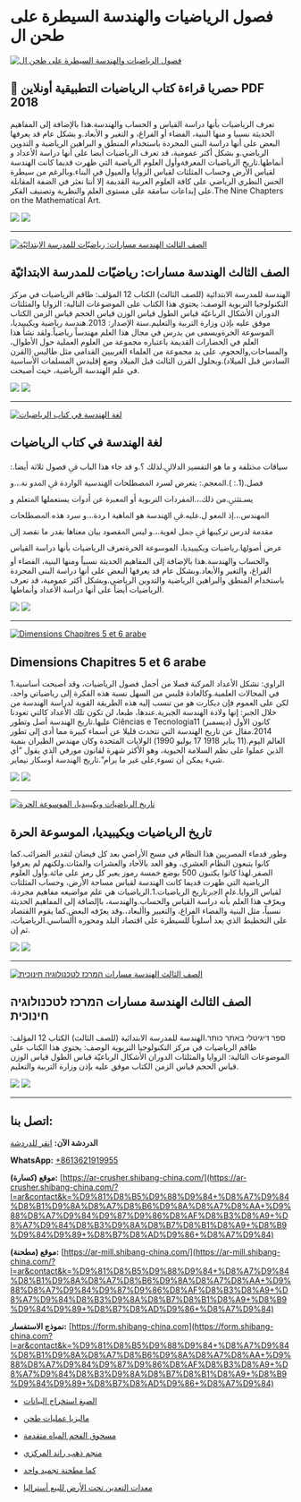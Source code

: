 # فصول الرياضيات والهندسة السيطرة على طحن ال

<a href="https://swt.shibang-china.com/?l=ar&img&k=%D9%81%D8%B5%D9%88%D9%84+%D8%A7%D9%84%D8%B1%D9%8A%D8%A7%D8%B6%D9%8A%D8%A7%D8%AA+%D9%88%D8%A7%D9%84%D9%87%D9%86%D8%AF%D8%B3%D8%A9+%D8%A7%D9%84%D8%B3%D9%8A%D8%B7%D8%B1%D8%A9+%D8%B9%D9%84%D9%89+%D8%B7%D8%AD%D9%86+%D8%A7%D9%84" target="_blank">![فصول الرياضيات والهندسة السيطرة على طحن ال](http://static.shibang-china.com/all-800x300/19.jpg)</a>

## 📖 حصريا قراءة كتاب الرياضيات التطبيقية أونلاين PDF 2018
تعرف الرياضيات بأنها دراسة القياس و الحساب والهندسة.هذا بالإضافة إلى المفاهيم الحديثة نسبيا و منها البنية، الفضاء أو الفراغ، و التغير و الأبعاد.و بشكل عام قد يعرفها البعض على أنها دراسة البنى المجردة باستخدام المنطق و البراهين الرياضية و التدوين الرياضي.و بشكل أكثر عمومية، قد تعرف الرياضيات أيضا على أنها دراسة الأعداد و أنماطها.تاريخ الرياضيات المعرفةوأول العلوم الرياضية التي ظهرت قديما كانت الهندسة لقياس الأرض وحساب المثلثات لقياس الزوايا والميول في البناء.وبالرغم من سيطرة الحس النظري الرياضي على كافة العلوم العربية القديمة إلا أننا نعثر في الضفة المقابلة على إبداعات سامقة على مستوى العلم والنظرية وتصنيف الفكر.The Nine Chapters on the Mathematical Art.


<a href="https://whatsapp.shibangsoft.com/WhatsApp.php" target="_blank" title="WhatsApp">![](http://static.shibang-china.com/icon/whatsapp.png)</a> <a href="https://swt.shibang-china.com/?l=ar&icon&k=%D9%81%D8%B5%D9%88%D9%84+%D8%A7%D9%84%D8%B1%D9%8A%D8%A7%D8%B6%D9%8A%D8%A7%D8%AA+%D9%88%D8%A7%D9%84%D9%87%D9%86%D8%AF%D8%B3%D8%A9+%D8%A7%D9%84%D8%B3%D9%8A%D8%B7%D8%B1%D8%A9+%D8%B9%D9%84%D9%89+%D8%B7%D8%AD%D9%86+%D8%A7%D9%84" target="_blank">![](http://static.shibang-china.com/icon/chat-ar.png)</a>

---

<a href="https://swt.shibang-china.com/?l=ar&img&k=%D9%81%D8%B5%D9%88%D9%84+%D8%A7%D9%84%D8%B1%D9%8A%D8%A7%D8%B6%D9%8A%D8%A7%D8%AA+%D9%88%D8%A7%D9%84%D9%87%D9%86%D8%AF%D8%B3%D8%A9+%D8%A7%D9%84%D8%B3%D9%8A%D8%B7%D8%B1%D8%A9+%D8%B9%D9%84%D9%89+%D8%B7%D8%AD%D9%86+%D8%A7%D9%84" target="_blank">![الصف الثالث الهندسة مسارات: رياضيّات للمدرسة الابتدائيّة](http://static.shibang-china.com/all-800x300/1317.jpg)</a>

## الصف الثالث الهندسة مسارات: رياضيّات للمدرسة الابتدائيّة
الهندسة للمدرسة الابتدائية (للصف الثالث) الكتاب 12 المؤلف: طاقم الرياضيات في مركز التكنولوجيا التربوية الوصف: يحتوي هذا الكتاب على الموضوعات التالية: الزوايا والمثلثات الدوران الأشكال الرباعيّة قياس الطول قياس الوزن قياس الحجم قياس الزمن الكتاب موفق عليه بإذن وزارة التربية والتعليم.سنة الإصدار: 2013.هندسة رياضية ويكيبيديا، الموسوعة الحرةويسمى من يدرس في مجال هذا العلم مهندساً رياضياً.ولقد نشأ هذا العلم في الحضارات القديمة باعتباره مجموعة من العلوم العملية حول الأطوال، والمساحات,والحجوم، على يد مجموعة من العلماء الغربيين القدامى مثل طاليس (القرن السادس قبل الميلاد).وبحلول القرن الثالث قبل الميلاد وضع إقليدس المسلمات الأساسية في علم الهندسة الرياضية، حيث أصبحت.


<a href="https://whatsapp.shibangsoft.com/WhatsApp.php" target="_blank" title="WhatsApp">![](http://static.shibang-china.com/icon/whatsapp.png)</a> <a href="https://swt.shibang-china.com/?l=ar&icon&k=%D9%81%D8%B5%D9%88%D9%84+%D8%A7%D9%84%D8%B1%D9%8A%D8%A7%D8%B6%D9%8A%D8%A7%D8%AA+%D9%88%D8%A7%D9%84%D9%87%D9%86%D8%AF%D8%B3%D8%A9+%D8%A7%D9%84%D8%B3%D9%8A%D8%B7%D8%B1%D8%A9+%D8%B9%D9%84%D9%89+%D8%B7%D8%AD%D9%86+%D8%A7%D9%84" target="_blank">![](http://static.shibang-china.com/icon/chat-ar.png)</a>

---

<a href="https://swt.shibang-china.com/?l=ar&img&k=%D9%81%D8%B5%D9%88%D9%84+%D8%A7%D9%84%D8%B1%D9%8A%D8%A7%D8%B6%D9%8A%D8%A7%D8%AA+%D9%88%D8%A7%D9%84%D9%87%D9%86%D8%AF%D8%B3%D8%A9+%D8%A7%D9%84%D8%B3%D9%8A%D8%B7%D8%B1%D8%A9+%D8%B9%D9%84%D9%89+%D8%B7%D8%AD%D9%86+%D8%A7%D9%84" target="_blank">![لغة الهندسة في كتاب الرياضيات](http://static.shibang-china.com/all-800x300/1150.jpg)</a>

## لغة الهندسة في كتاب الرياضيات
ﺳﻴﺎﻗﺎﺕ ﳐﺘﻠﻔﺔ ﻭ ﻣﺎ ﻫﻮ ﺍﻟﺘﻔﺴﲑ ﺍﻟﺪﻻﱄ.ﻟﺬﻟﻚ ؟.ﻭ ﻗﺪ ﺟﺎﺀ ﻫﺬﺍ ﺍﻟﺒﺎﺏ ﰲ ﻓﺼﻮﻝ ﺛﻼﺛﺔ ﺃﻳﻀﺎ.: ﻓﺼﻞ.(1.: ).ﺍﳌﻌﺠﻢ.: ﻳﺘﻌﺮﺽ ﻟﺴﺮﺩ ﺍﳌﺼﻄﻠﺤﺎﺕ ﺍﳍﻨﺪﺳﻴﺔ ﺍﻟﻮﺍﺭﺩﺓ ﰲ ﺍﳌﺪﻭ ﻧﺔ.،.ﻭ ﻳﺴـﺘﺜﲏ.ﻣﻦ ﺫﻟﻚ.،.ﺍﳌﻔﺮﺩﺍﺕ ﺍﻟﺘﺮﺑﻮﻳﺔ ﺃﻭ ﺍﳌﻌﱪﺓ ﻋﻦ ﺃﺩﻭﺍﺕ ﻳﺴﺘﻌﻤﻠﻬﺎ ﺍﳌﺘﻌﻠﻢ ﻭ ﺍﳌﻬﻨﺪﺱ.،.ﺇﺫ ﺍﳌﻌﻮ ﻝ.ﻋﻠﻴﻪ.ﰲ ﺍﳍﻨﺪﺳﺔ ﻫﻮ ﺍﳌﺎﻫﻴﺔ ﺍ ﺮﺩﺓ.،.ﻭ ﺳﺮﺩ ﻫﺬﻩ ﺍﳌﺼﻄﻠﺤﺎﺕ ﻣﻘﺪﻣﺔ ﻟﺪﺭﺱ ﺗﺮﻛﻴﺒﻬﺎ ﰲ ﲨﻞ ﻟﻐﻮﻳﺔ.،.ﻭ ﻟﻴﺲ ﺍﳌﻘﺼﻮﺩ ﺑﻴﺎﻥ ﻣﻌﻨﺎﻫﺎ ﺑﻘﺪﺭ ﻣﺎ ﻧﻘﺼﺪ ﺇﱃ ﻋﺮﺽ ﺃﺻﻮﳍﺎ.رياضيات ويكيبيديا، الموسوعة الحرةتعرف الرياضيات بأنها دراسة القياس والحساب والهندسة.هذا بالإضافة إلى المفاهيم الحديثة نسبياً ومنها البنية، الفضاء أو الفراغ، والتغير والأبعاد.وبشكل عام قد يعرفها البعض على أنها دراسة البنى المجردة باستخدام المنطق والبراهين الرياضية والتدوين الرياضي.وبشكل أكثر عمومية، قد تعرف الرياضيات أيضاً على أنها دراسة الأعداد وأنماطها.


<a href="https://whatsapp.shibangsoft.com/WhatsApp.php" target="_blank" title="WhatsApp">![](http://static.shibang-china.com/icon/whatsapp.png)</a> <a href="https://swt.shibang-china.com/?l=ar&icon&k=%D9%81%D8%B5%D9%88%D9%84+%D8%A7%D9%84%D8%B1%D9%8A%D8%A7%D8%B6%D9%8A%D8%A7%D8%AA+%D9%88%D8%A7%D9%84%D9%87%D9%86%D8%AF%D8%B3%D8%A9+%D8%A7%D9%84%D8%B3%D9%8A%D8%B7%D8%B1%D8%A9+%D8%B9%D9%84%D9%89+%D8%B7%D8%AD%D9%86+%D8%A7%D9%84" target="_blank">![](http://static.shibang-china.com/icon/chat-ar.png)</a>

---

<a href="https://swt.shibang-china.com/?l=ar&img&k=%D9%81%D8%B5%D9%88%D9%84+%D8%A7%D9%84%D8%B1%D9%8A%D8%A7%D8%B6%D9%8A%D8%A7%D8%AA+%D9%88%D8%A7%D9%84%D9%87%D9%86%D8%AF%D8%B3%D8%A9+%D8%A7%D9%84%D8%B3%D9%8A%D8%B7%D8%B1%D8%A9+%D8%B9%D9%84%D9%89+%D8%B7%D8%AD%D9%86+%D8%A7%D9%84" target="_blank">![Dimensions Chapitres 5 et 6 arabe](http://static.shibang-china.com/all-800x300/28.jpg)</a>

## Dimensions Chapitres 5 et 6 arabe
1.الراوي: تشكل الأعداد المركبة فصلا من أجمل فصول الرياضيات، وقد أصبحت أساسية في المجالات العلمية.وكالعادة فليس من السهل نسبة هذه الفكرة إلى رياضياتي واحد، لكن على العموم فإن ديكارت هو من تنسب إليه هذه الطريقة القوية لدراسة الهندسة من خلال الجبر: إنها ولادة الهندسة الجبرية.عندها، طبعا، لن تكون تلك الأعداد كالتي تعودنا عليها.تاريخ الهندسة أصل وتطور Ciências e Tecnologia11 كانون الأول (ديسمبر) 2014.مقال عن تاريخ الهندسة التي تتحدث قليلا عن أسماء كبيرة مما أدى إلى تطور العالم اليوم.(11 يناير 1918 17 يوليو 1990) الولايات المتحدة وكان مهندس الطيران بنمية الذين عملوا على نظم السلامة الحيوية، وهو الأكثر شهرة لقانون مورفي الذي يقول “أي شيء يمكن أن تسوء,على غير ما يرام”.تاريخ الهندسة أوسكار نيماير.


<a href="https://whatsapp.shibangsoft.com/WhatsApp.php" target="_blank" title="WhatsApp">![](http://static.shibang-china.com/icon/whatsapp.png)</a> <a href="https://swt.shibang-china.com/?l=ar&icon&k=%D9%81%D8%B5%D9%88%D9%84+%D8%A7%D9%84%D8%B1%D9%8A%D8%A7%D8%B6%D9%8A%D8%A7%D8%AA+%D9%88%D8%A7%D9%84%D9%87%D9%86%D8%AF%D8%B3%D8%A9+%D8%A7%D9%84%D8%B3%D9%8A%D8%B7%D8%B1%D8%A9+%D8%B9%D9%84%D9%89+%D8%B7%D8%AD%D9%86+%D8%A7%D9%84" target="_blank">![](http://static.shibang-china.com/icon/chat-ar.png)</a>

---

<a href="https://swt.shibang-china.com/?l=ar&img&k=%D9%81%D8%B5%D9%88%D9%84+%D8%A7%D9%84%D8%B1%D9%8A%D8%A7%D8%B6%D9%8A%D8%A7%D8%AA+%D9%88%D8%A7%D9%84%D9%87%D9%86%D8%AF%D8%B3%D8%A9+%D8%A7%D9%84%D8%B3%D9%8A%D8%B7%D8%B1%D8%A9+%D8%B9%D9%84%D9%89+%D8%B7%D8%AD%D9%86+%D8%A7%D9%84" target="_blank">![تاريخ الرياضيات ويكيبيديا، الموسوعة الحرة](http://static.shibang-china.com/all-800x300/930.jpg)</a>

## تاريخ الرياضيات ويكيبيديا، الموسوعة الحرة
وطور قدماء المصريين هذا النظام في مسح الأراضي بعد كل فيضان لتقدير الضرائب.كما كانوا يتبعون النظام العشري، وهو العد بالآحاد والعشرات والمئات.ولكنهم لم يعرفوا الصفر.لهذا كانوا يكتبون 500 بوضع خمسة رموز يعبر كل رمز على مائة.وأول العلوم الرياضية التي ظهرت قديما كانت الهندسة لقياس مساحة الأرض، وحساب المثلثات لقياس الزوايا.ﻋﻟم اﻟﺟﺑرتاريخ الرياضيات.1.الرياضيات هي علم مواضيعه مفاهيم مجردة، ويعرّف هذا العلم بأنه دراسة القياس والحساب.والهندسة، باإلضافة إلى المفاهيم الحديثة نسبياً، مثل البنية والفضاء الفراغ، والتغيير واألبعاد،.وقد يعرّفه البعض.كما يقوم االقتصاد على التخطيط الذي يعد أسلوباً للسيطرة على اقتصاد البلد ومحوره األساسي.الرياضيات، ثم إن.


<a href="https://whatsapp.shibangsoft.com/WhatsApp.php" target="_blank" title="WhatsApp">![](http://static.shibang-china.com/icon/whatsapp.png)</a> <a href="https://swt.shibang-china.com/?l=ar&icon&k=%D9%81%D8%B5%D9%88%D9%84+%D8%A7%D9%84%D8%B1%D9%8A%D8%A7%D8%B6%D9%8A%D8%A7%D8%AA+%D9%88%D8%A7%D9%84%D9%87%D9%86%D8%AF%D8%B3%D8%A9+%D8%A7%D9%84%D8%B3%D9%8A%D8%B7%D8%B1%D8%A9+%D8%B9%D9%84%D9%89+%D8%B7%D8%AD%D9%86+%D8%A7%D9%84" target="_blank">![](http://static.shibang-china.com/icon/chat-ar.png)</a>

---

<a href="https://swt.shibang-china.com/?l=ar&img&k=%D9%81%D8%B5%D9%88%D9%84+%D8%A7%D9%84%D8%B1%D9%8A%D8%A7%D8%B6%D9%8A%D8%A7%D8%AA+%D9%88%D8%A7%D9%84%D9%87%D9%86%D8%AF%D8%B3%D8%A9+%D8%A7%D9%84%D8%B3%D9%8A%D8%B7%D8%B1%D8%A9+%D8%B9%D9%84%D9%89+%D8%B7%D8%AD%D9%86+%D8%A7%D9%84" target="_blank">![الصف الثالث الهندسة مسارات המרכז לטכנולוגיה חינוכית](http://static.shibang-china.com/all-800x300/1201.jpg)</a>

## الصف الثالث الهندسة مسارات המרכז לטכנולוגיה חינוכית
ספר דיגיטלי באתר כותר.الهندسة للمدرسة الابتدائية (للصف الثالث) الكتاب 12 المؤلف: طاقم الرياضيات في مركز التكنولوجيا التربوية الوصف: يحتوي هذا الكتاب على الموضوعات التالية: الزوايا والمثلثات الدوران الأشكال الرباعيّة قياس الطول قياس الوزن قياس الحجم قياس الزمن الكتاب موفق عليه بإذن وزارة التربية والتعليم.

<a href="https://whatsapp.shibangsoft.com/WhatsApp.php" target="_blank" title="WhatsApp">![](http://static.shibang-china.com/icon/whatsapp.png)</a> <a href="https://swt.shibang-china.com/?l=ar&icon&k=%D9%81%D8%B5%D9%88%D9%84+%D8%A7%D9%84%D8%B1%D9%8A%D8%A7%D8%B6%D9%8A%D8%A7%D8%AA+%D9%88%D8%A7%D9%84%D9%87%D9%86%D8%AF%D8%B3%D8%A9+%D8%A7%D9%84%D8%B3%D9%8A%D8%B7%D8%B1%D8%A9+%D8%B9%D9%84%D9%89+%D8%B7%D8%AD%D9%86+%D8%A7%D9%84" target="_blank">![](http://static.shibang-china.com/icon/chat-ar.png)</a>

---
## اتصل بنا:

**الدردشة الآن:** [انقر للدردشة](https://swt.shibang-china.com?l=ar&contact&k=%D9%81%D8%B5%D9%88%D9%84+%D8%A7%D9%84%D8%B1%D9%8A%D8%A7%D8%B6%D9%8A%D8%A7%D8%AA+%D9%88%D8%A7%D9%84%D9%87%D9%86%D8%AF%D8%B3%D8%A9+%D8%A7%D9%84%D8%B3%D9%8A%D8%B7%D8%B1%D8%A9+%D8%B9%D9%84%D9%89+%D8%B7%D8%AD%D9%86+%D8%A7%D9%84)

**WhatsApp:**  [+8613621919955](https://whatsapp.shibangsoft.com/WhatsApp.php)

**موقع (كسارة):** [https://ar-crusher.shibang-china.com/](https://ar-crusher.shibang-china.com/?l=ar&contact&k=%D9%81%D8%B5%D9%88%D9%84+%D8%A7%D9%84%D8%B1%D9%8A%D8%A7%D8%B6%D9%8A%D8%A7%D8%AA+%D9%88%D8%A7%D9%84%D9%87%D9%86%D8%AF%D8%B3%D8%A9+%D8%A7%D9%84%D8%B3%D9%8A%D8%B7%D8%B1%D8%A9+%D8%B9%D9%84%D9%89+%D8%B7%D8%AD%D9%86+%D8%A7%D9%84)

**موقع (مطحنة):** [https://ar-mill.shibang-china.com/](https://ar-mill.shibang-china.com/?l=ar&contact&k=%D9%81%D8%B5%D9%88%D9%84+%D8%A7%D9%84%D8%B1%D9%8A%D8%A7%D8%B6%D9%8A%D8%A7%D8%AA+%D9%88%D8%A7%D9%84%D9%87%D9%86%D8%AF%D8%B3%D8%A9+%D8%A7%D9%84%D8%B3%D9%8A%D8%B7%D8%B1%D8%A9+%D8%B9%D9%84%D9%89+%D8%B7%D8%AD%D9%86+%D8%A7%D9%84)

**نموذج الاستفسار:** [https://form.shibang-china.com](https://form.shibang-china.com?l=ar&contact&k=%D9%81%D8%B5%D9%88%D9%84+%D8%A7%D9%84%D8%B1%D9%8A%D8%A7%D8%B6%D9%8A%D8%A7%D8%AA+%D9%88%D8%A7%D9%84%D9%87%D9%86%D8%AF%D8%B3%D8%A9+%D8%A7%D9%84%D8%B3%D9%8A%D8%B7%D8%B1%D8%A9+%D8%B9%D9%84%D9%89+%D8%B7%D8%AD%D9%86+%D8%A7%D9%84)

* [الصيغ استخراج البيانات](../26/%D8%A7%D9%84%D8%B5%D9%8A%D8%BA%20%D8%A7%D8%B3%D8%AA%D8%AE%D8%B1%D8%A7%D8%AC%20%D8%A7%D9%84%D8%A8%D9%8A%D8%A7%D9%86%D8%A7%D8%AA.md)

* [ماليزيا عمليات طحن](../26/%D9%85%D8%A7%D9%84%D9%8A%D8%B2%D9%8A%D8%A7%20%D8%B9%D9%85%D9%84%D9%8A%D8%A7%D8%AA%20%D8%B7%D8%AD%D9%86.md)

* [مسحوق الفحم المياه متقدمة](../28/%D9%85%D8%B3%D8%AD%D9%88%D9%82%20%D8%A7%D9%84%D9%81%D8%AD%D9%85%20%D8%A7%D9%84%D9%85%D9%8A%D8%A7%D9%87%20%D9%85%D8%AA%D9%82%D8%AF%D9%85%D8%A9.md)

* [منجم ذهب راند المركزي](../29/%D9%85%D9%86%D8%AC%D9%85%20%D8%B0%D9%87%D8%A8%20%D8%B1%D8%A7%D9%86%D8%AF%20%D8%A7%D9%84%D9%85%D8%B1%D9%83%D8%B2%D9%8A.md)

* [كما مطحنة تجميد واحد](../28/%D9%83%D9%85%D8%A7%20%D9%85%D8%B7%D8%AD%D9%86%D8%A9%20%D8%AA%D8%AC%D9%85%D9%8A%D8%AF%20%D9%88%D8%A7%D8%AD%D8%AF.md)

* [معدات التعدين تحت الأرض للبيع أستراليا](../26/%D9%85%D8%B9%D8%AF%D8%A7%D8%AA%20%D8%A7%D9%84%D8%AA%D8%B9%D8%AF%D9%8A%D9%86%20%D8%AA%D8%AD%D8%AA%20%D8%A7%D9%84%D8%A3%D8%B1%D8%B6%20%D9%84%D9%84%D8%A8%D9%8A%D8%B9%20%D8%A3%D8%B3%D8%AA%D8%B1%D8%A7%D9%84%D9%8A%D8%A7.md)